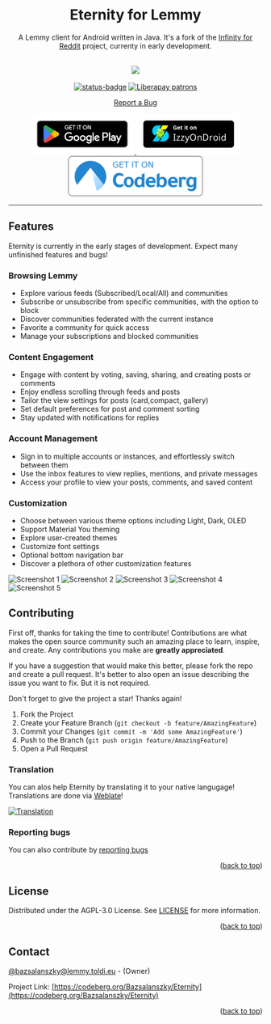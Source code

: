 <h1 align="center">
  Eternity for Lemmy
</h1>

<div align="center">

A Lemmy client for Android written in Java. It's a fork of the [Infinity for Reddit](https://github.com/Docile-Alligator/Infinity-For-Reddit) project, currenty in early development.

</div>

<br>
<div align="center">
<img src="https://codeberg.org/Bazsalanszky/Eternity/raw/branch/master/fastlane/metadata/android/en-US/images/icon.png" width=256>

[![status-badge](https://ci.codeberg.org/api/badges/12474/status.svg)](https://ci.codeberg.org/repos/12474)
[![Liberapay patrons](https://img.shields.io/liberapay/patrons/bazsalanszky)](https://liberapay.com/Bazsalanszky)

<a href="https://codeberg.org/Bazsalanszky/Eternity/issues">Report a Bug</a>

</div>

<div align="center">
<a href="https://play.google.com/store/apps/details?id=eu.toldi.infinityforlemmy">
    <img src="./.assets/google-play-badge.png" height="80">
</a>
<a href="https://apt.izzysoft.de/fdroid/index/apk/eu.toldi.infinityforlemmy">
    <img src="./.assets/IzzyOnDroid.png" height="80">
</a>
<a href="https://codeberg.org/Bazsalanszky/Eternity/releases/">
    <img src="./.assets/codeberg.png" height="80">
</a>



</div>

---

## Features

Eternity is currently in the early stages of development. Expect many unfinished features and bugs!

### Browsing Lemmy

 - Explore various feeds (Subscribed/Local/All) and communities
 - Subscribe or unsubscribe from specific communities, with the option to block
 - Discover communities federated with the current instance
 - Favorite a community for quick access
 - Manage your subscriptions and blocked communities

### Content Engagement

- Engage with content by voting, saving, sharing, and creating posts or comments
- Enjoy endless scrolling through feeds and posts
- Tailor the view settings for posts (card,compact, gallery)
- Set default preferences for post and comment sorting
- Stay updated with notifications for replies

### Account Management

- Sign in to multiple accounts or instances, and effortlessly switch between them
- Use the inbox features to view replies, mentions, and private messages
- Access your profile to view your posts, comments, and saved content

### Customization

- Choose between various theme options including Light, Dark, OLED
- Support Material You theming
- Explore user-created themes
- Customize font settings
- Optional bottom navigation bar
- Discover a plethora of other customization features

<img 
  src="https://codeberg.org/Bazsalanszky/Eternity/raw/branch/master/fastlane/metadata/android/en-US/images/phoneScreenshots/1.png" 
  alt="Screenshot 1"
  height="200" >
<img 
  src="https://codeberg.org/Bazsalanszky/Eternity/raw/branch/master/fastlane/metadata/android/en-US/images/phoneScreenshots/2.png" 
  alt="Screenshot 2"
  height="200" >
<img 
  src="https://codeberg.org/Bazsalanszky/Eternity/raw/branch/master/fastlane/metadata/android/en-US/images/phoneScreenshots/3.png" 
  alt="Screenshot 3"
  height="200" >
<img 
  src="https://codeberg.org/Bazsalanszky/Eternity/raw/branch/master/fastlane/metadata/android/en-US/images/phoneScreenshots/4.png" 
  alt="Screenshot 4"
  height="200" >
<img 
  src="https://codeberg.org/Bazsalanszky/Eternity/raw/branch/master/fastlane/metadata/android/en-US/images/phoneScreenshots/5.png" 
  alt="Screenshot 5"
  height="200" >


## Contributing

First off, thanks for taking the time to contribute! Contributions are what makes the open source community such an amazing place to learn, inspire, and create. Any contributions you make are **greatly appreciated**.

If you have a suggestion that would make this better, please fork the repo and create a pull request.
It's better to also open an issue describing the issue you want to fix. But it is not required.

Don't forget to give the project a star! Thanks again!

1. Fork the Project
2. Create your Feature Branch (`git checkout -b feature/AmazingFeature`)
3. Commit your Changes (`git commit -m 'Add some AmazingFeature'`)
4. Push to the Branch (`git push origin feature/AmazingFeature`)
5. Open a Pull Request

### Translation

You can alos help Eternity by translating it to your native langugage! Translations are done via [Weblate](https://translate.codeberg.org/projects/infinity-for-lemmy/app/)!

[![Translation](https://translate.codeberg.org/widgets/infinity-for-lemmy/-/app/multi-auto.svg)](https://translate.codeberg.org/engage/Eternity/)

### Reporting bugs

You can also contribute by [reporting bugs](https://codeberg.org/Bazsalanszky/Eternity/issues)

<p align="right">(<a href="#top">back to top</a>)</p>

## License

Distributed under the AGPL-3.0 License. See <a href="https://codeberg.org/Bazsalanszky/Eternity/src/branch/master/LICENSE">LICENSE</a> for more information.

<p align="right">(<a href="#top">back to top</a>)</p>

## Contact

[@bazsalanszky@lemmy.toldi.eu](https://lemmy.toldi.eu/u/bazsalanszky) - (Owner)

Project Link: [https://codeberg.org/Bazsalanszky/Eternity](https://codeberg.org/Bazsalanszky/Eternity)

<p align="right">(<a href="#top">back to top</a>)</p>
